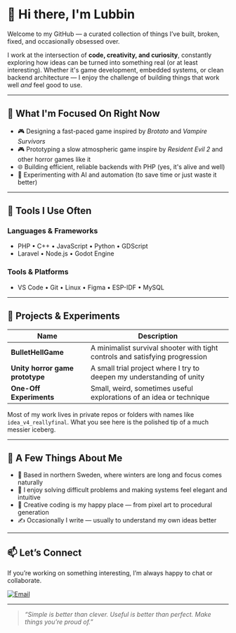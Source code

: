 # 👋 Hi there, I'm Lubbin

Welcome to my GitHub — a curated collection of things I’ve built, broken, fixed, and occasionally obsessed over.

I work at the intersection of **code, creativity, and curiosity**, constantly exploring how ideas can be turned into something real (or at least interesting). Whether it's game development, embedded systems, or clean backend architecture — I enjoy the challenge of building things that work well *and* feel good to use.

---

## 🚀 What I'm Focused On Right Now

- 🎮 Designing a fast-paced game inspired by *Brotato* and *Vampire Survivors*
- 🎮 Prototyping a slow atmospheric game inspire by *Resident Evil 2* and other horror games like it
- 🌐 Building efficient, reliable backends with PHP (yes, it's alive and well)
- 🧠 Experimenting with AI and automation (to save time or just waste it better)

---

## 🧰 Tools I Use Often

### Languages & Frameworks
- PHP • C++ • JavaScript • Python • GDScript
- Laravel • Node.js • Godot Engine

### Tools & Platforms
- VS Code • Git • Linux • Figma • ESP-IDF • MySQL

---

## 🎯 Projects & Experiments

| Name | Description |
|------|-------------|
| **BulletHellGame** | A minimalist survival shooter with tight controls and satisfying progression |
| **Unity horror game prototype** | A small trial project where I try to deepen my understanding of unity |
| **One-Off Experiments** | Small, weird, sometimes useful explorations of an idea or technique |

Most of my work lives in private repos or folders with names like `idea_v4_reallyfinal`. What you see here is the polished tip of a much messier iceberg.

---

## 💬 A Few Things About Me

- 📍 Based in northern Sweden, where winters are long and focus comes naturally
- 🧩 I enjoy solving difficult problems and making systems feel elegant and intuitive
- 🎨 Creative coding is my happy place — from pixel art to procedural generation
- ✍️ Occasionally I write — usually to understand my own ideas better

---

## 📫 Let’s Connect

If you’re working on something interesting, I’m always happy to chat or collaborate.

[![Email](https://img.shields.io/badge/-Email-red?style=flat-square&logo=gmail&logoColor=white)](mailto:mr.lubbin@gmail.com)

---

> _“Simple is better than clever. Useful is better than perfect. Make things you’re proud of.”_

